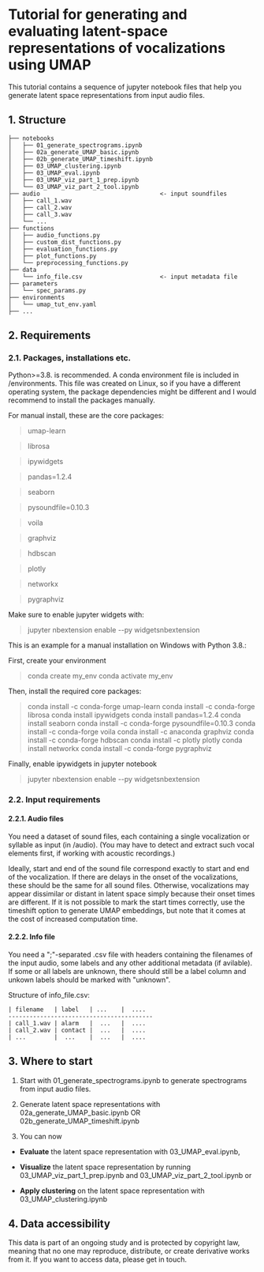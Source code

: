 # Tutorial for generating and evaluating latent-space representations of vocalizations using UMAP


This tutorial contains a sequence of jupyter notebook files that help you generate latent space representations from input audio files.

## 1. Structure

    ├── notebooks     
    │   ├── 01_generate_spectrograms.ipynb      
    │   ├── 02a_generate_UMAP_basic.ipynb       
    │   ├── 02b_generate_UMAP_timeshift.ipynb  
    │   ├── 03_UMAP_clustering.ipynb            
    │   ├── 03_UMAP_eval.ipynb                  
    │   ├── 03_UMAP_viz_part_1_prep.ipynb       
    │   └── 03_UMAP_viz_part_2_tool.ipynb        
    ├── audio                                  <- input soundfiles
    │   ├── call_1.wav     
    │   ├── call_2.wav     
    │   ├── call_3.wav     
    │   └── ...            
    ├── functions                         
    │   ├── audio_functions.py            
    │   ├── custom_dist_functions.py      
    │   ├── evaluation_functions.py       
    │   ├── plot_functions.py             
    │   └── preprocessing_functions.py    
    ├── data 
    │   └── info_file.csv                      <- input metadata file
    ├── parameters                             
    │   └── spec_params.py                     
    ├── environments 
    │   └── umap_tut_env.yaml
    ├── ... 
    
    
## 2. Requirements

### 2.1. Packages, installations etc.

Python>=3.8. is recommended. A conda environment file is included in /environments. This file was created on Linux, so if you have a different operating system, the package dependencies might be different and I would recommend to install the packages manually. 

For manual install, these are the core packages:

>umap-learn

>librosa

>ipywidgets

>pandas=1.2.4

>seaborn

>pysoundfile=0.10.3

>voila

>graphviz

>hdbscan

>plotly

>networkx

>pygraphviz

Make sure to enable jupyter widgets with:
>jupyter nbextension enable --py widgetsnbextension

This is an example for a manual installation on Windows with Python 3.8.:

First, create your environment
> conda create my_env
> conda activate my_env

Then, install the required core packages:
> conda install -c conda-forge umap-learn
> conda install -c conda-forge librosa
> conda install ipywidgets
> conda install pandas=1.2.4
> conda install seaborn
> conda install -c conda-forge pysoundfile=0.10.3
> conda install -c conda-forge voila
> conda install -c anaconda graphviz
> conda install -c conda-forge hdbscan
> conda install -c plotly plotly
> conda install networkx
> conda install -c conda-forge pygraphviz

Finally, enable ipywidgets in jupyter notebook
> jupyter nbextension enable --py widgetsnbextension

### 2.2. Input requirements

#### 2.2.1. Audio files

You need a dataset of sound files, each containing a single vocalization or syllable as input (in /audio). 
(You may have to detect and extract such vocal elements first, if working with acoustic recordings.)

Ideally, start and end of the sound file correspond exactly to start and end of the vocalization. 
If there are delays in the onset of the vocalizations, these should be the same for all sound files. 
Otherwise, vocalizations may appear dissimilar or distant in latent space simply because their onset times are different. 
If it is not possible to mark the start times correctly, use the timeshift option to generate UMAP embeddings,
but note that it comes at the cost of increased computation time.

#### 2.2.2. Info file

You need a ";"-separated .csv file with headers containing the filenames of the input audio, some labels and any other additional metadata (if avilable). 
If some or all labels are unknown, there should still be a label column and unkown labels should be marked with "unknown".

Structure of info_file.csv:

    | filename   | label   | ...    |  .... 
    -----------------------------------------
    | call_1.wav | alarm   |  ...   |  ....   
    | call_2.wav | contact |  ...   |  ....  
    | ...        |  ...    |  ...   |  ....   


## 3. Where to start

1. Start with 01_generate_spectrograms.ipynb to generate spectrograms from input audio files.
2. Generate latent space representations with 02a_generate_UMAP_basic.ipynb OR 02b_generate_UMAP_timeshift.ipynb 

3. You can now 
- __Evaluate__ the latent space representation with 03_UMAP_eval.ipynb,
 
- __Visualize__ the latent space representation by running 03_UMAP_viz_part_1_prep.ipynb and 03_UMAP_viz_part_2_tool.ipynb or

- __Apply clustering__ on the latent space representation with 03_UMAP_clustering.ipynb 


## 4. Data accessibility

This data is part of an ongoing study and is protected by copyright law, meaning that no one may reproduce, distribute, or create derivative works from it. If you want to access data, please get in touch.
